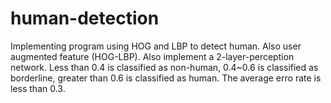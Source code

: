 # human-detection
Implementing program using HOG and LBP to detect human. Also user augmented feature (HOG-LBP). Also implement a 2-layer-perception network. Less than 0.4 is classified as non-human, 0.4~0.6 is classified as borderline, greater than 0.6 is classified as human. The average erro rate is less than 0.3.
